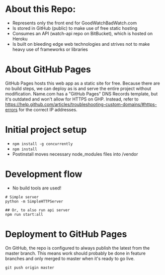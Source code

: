 # About this Repo:

* Represents only the front end for GoodWatchBadWatch.com
* Is stored in GitHub (public) to make use of free static hosting
* Consumes an API (watch-api repo on BitBucket), which is hosted on Heroku
* Is built on bleeding edge web technologies and strives not to make heavy use of frameworks or libraries

# About GitHub Pages

GitHub Pages hosts this web app as a static site for free. Because there are no build steps, we can deploy as is and serve the entire project without modification.
Name.com has a "GitHub Pages" DNS Records template, but it's outdated and won't allow for HTTPS on GHP. Instead, refer to https://help.github.com/articles/troubleshooting-custom-domains/#https-errors for the correct IP addresses.

# Initial project setup

* `npm install -g concurrently`
* `npm install`
* Postinstall moves necessary node_modules files into /vendor

# Development flow

* No build tools are used!

```
# Simple server
python -m SimpleHTTPServer

## Or, to also run api server
npm run start:all
```

# Deployment to GitHub Pages

On GitHub, the repo is configured to always publish the latest from the master branch. This means work should probably be done in feature branches and only merged to master when it's ready to go live.

```
git push origin master
```